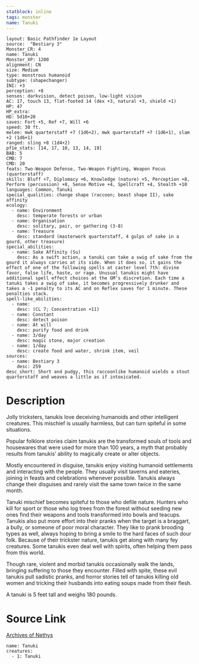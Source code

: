 ```yaml
---
statblock: inline
tags: monster
name: Tanuki
---
```

```statblock
layout: Basic Pathfinder 1e Layout
source:  "Bestiary 3"
Monster_CR: 4
name: Tanuki
Monster_XP: 1200
alignment: CN
size: Medium
type: monstrous humanoid
subtype: (shapechanger)
INI: +3
perception: +8
senses: darkvision, detect poison, low-light vision
AC: 17, touch 13, flat-footed 14 (dex +3, natural +3, shield +1)
HP: 47
HP_extra: 
HD: 5d10+20
saves: Fort +5, Ref +7, Will +6
speed: 30 ft.
melee: mwk quarterstaff +7 (1d6+2), mwk quarterstaff +7 (1d6+1), slam +2 (1d6+1)
ranged: sling +8 (1d4+2)
pf1e_stats: [14, 17, 18, 13, 14, 19]
BAB: 5
CMB: 7
CMD: 20
feats: Two-Weapon Defense, Two-Weapon Fighting, Weapon Focus (quarterstaff)
skills: Bluff +7, Diplomacy +6, Knowledge (nature) +5, Perception +8, Perform (percussion) +8, Sense Motive +4, Spellcraft +4, Stealth +10
languages: Common, Tanuki
special_qualities: change shape (raccoon; beast shape II), sake affinity
ecology:
  - name: Environment
    desc: temperate forests or urban
  - name: Organisation
    desc: solitary, pair, or gathering (3-8)
  - name: Treasure
    desc: standard (masterwork quarterstaff, 4 gulps of sake in a gourd, other treasure)
special_abilities:
  - name: Sake Affinity (Su)
    desc: As a swift action, a tanuki can take a swig of sake from the gourd it always carries at its side. When it does so, it gains the effect of one of the following spells at caster level 7th: divine favor, false life, haste, or rage. Unusual tanukis might have additional spell effect choices at the GM’s discretion. Each time a tanuki takes a swig of sake, it becomes progressively drunker and takes a -1 penalty to its AC and on Reflex saves for 1 minute. These penalties stack.
spell-like_abilities:
  - name:
    desc: (CL 7; Concentration +11)
  - name: Constant
    desc: detect poison
  - name: At will
    desc: purify food and drink
  - name: 3/day
    desc: magic stone, major creation
  - name: 1/day
    desc: create food and water, shrink item, veil
sources:
  - name: Bestiary 3
    desc: 259
desc_short: Short and pudgy, this raccoonlike humanoid wields a stout quarterstaff and weaves a little as if intoxicated.
```
# Description
Jolly tricksters, tanukis love deceiving humanoids and other intelligent creatures. This mischief is usually harmless, but can turn spiteful in some situations. 

Popular folklore stories claim tanukis are the transformed souls of tools and housewares that were used for more than 100 years, a myth that probably results from tanukis’ ability to magically create or alter objects.

Mostly encountered in disguise, tanukis enjoy visiting humanoid settlements and interacting with the people. They usually visit taverns and eateries, joining in feasts and celebrations whenever possible. Tanukis always change their disguises and rarely visit the same town twice in the same month.

Tanuki mischief becomes spiteful to those who defile nature. Hunters who kill for sport or those who log trees from the forest without seeding new ones find their weapons and tools transformed into bowls and teacups. Tanukis also put more effort into their pranks when the target is a braggart, a bully, or someone of poor moral character. They like to prank brooding types as well, always hoping to bring a smile to the hard faces of such dour folk. Because of their trickster nature, tanukis get along with many fey creatures. Some tanukis even deal well with spirits, often helping them pass from this world.

Though rare, violent and morbid tanukis occasionally walk the lands, bringing suffering to those they encounter. Filled with spite, these evil tanukis pull sadistic pranks, and horror stories tell of tanukis killing old women and tricking their husbands into eating soups made from their flesh.

A tanuki is 5 feet tall and weighs 180 pounds.
# Source Link
[Archives of Nethys](https://aonprd.com/MonsterDisplay.aspx?ItemName=Tanuki)
```encounter-table
name: Tanuki
creatures:
  - 1: Tanuki
```
